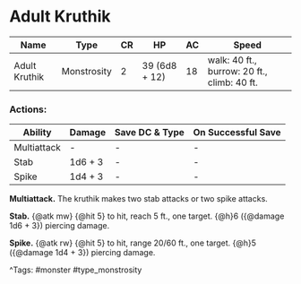# Adult Kruthik

| Name | Type | CR | HP | AC | Speed |
|------|------|----|----|----|-------|
| Adult Kruthik | Monstrosity | 2 | 39 (6d8 + 12) | 18 | walk: 40 ft., burrow: 20 ft., climb: 40 ft. |

### Actions:

| Ability | Damage | Save DC & Type | On Successful Save |
|---------|--------|----------------|--------------------|
| Multiattack | - | - | - |
| Stab | 1d6 + 3 | - | - |
| Spike | 1d4 + 3 | - | - |


**Multiattack.** The kruthik makes two stab attacks or two spike attacks.

**Stab.** {@atk mw} {@hit 5} to hit, reach 5 ft., one target. {@h}6 ({@damage 1d6 + 3}) piercing damage.

**Spike.** {@atk rw} {@hit 5} to hit, range 20/60 ft., one target. {@h}5 ({@damage 1d4 + 3}) piercing damage.

^Tags: #monster #type_monstrosity